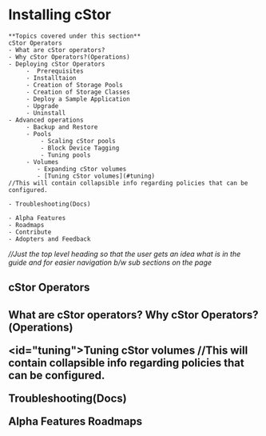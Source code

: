 <h1>Installing cStor</h1>

```
**Topics covered under this section** 
cStor Operators
- What are cStor operators?
- Why cStor Operators?(Operations)
- Deploying cStor Operators
     -  Prerequisites
     - Installtaion
     - Creation of Storage Pools
     - Creation of Storage Classes
     - Deploy a Sample Application
     - Upgrade
     - Uninstall
- Advanced operations
     - Backup and Restore
     - Pools
         - Scaling cStor pools
         - Block Device Tagging
         - Tuning pools
     - Volumes
        - Expanding cStor volumes
        - [Tuning cStor volumes](#tuning)
//This will contain collapsible info regarding policies that can be configured.

- Troubleshooting(Docs)

- Alpha Features
- Roadmaps
- Contribute
- Adopters and Feedback
```

<i>//Just the top level heading so that the user gets an idea what is in the guide and for easier navigation b/w sub sections on the page</i>

<b><h2>cStor Operators</b></h2>
<b><h2>What are cStor operators?
Why cStor Operators?(Operations)


<id="tuning">Tuning cStor volumes</id>
//This will contain collapsible info regarding policies that can be configured.

Troubleshooting(Docs)

Alpha Features
Roadmaps
